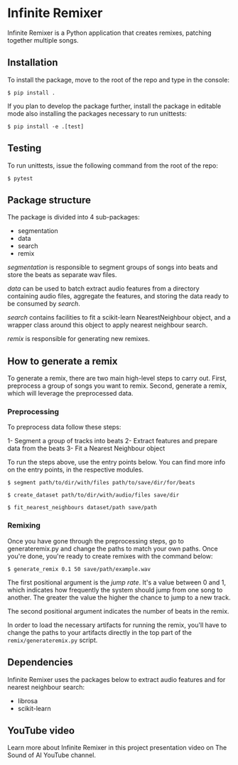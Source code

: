 # Infinite Remixer

Infinite Remixer is a Python application that creates remixes, patching
together multiple songs.

## Installation

To install the package, move to the root of the repo and type in the console:

`$ pip install .`

If you plan to develop the package further, install the package in editable
mode also installing the packages necessary to run unittests:

`$ pip install -e .[test]`

## Testing

To run unittests, issue the following command from the root of the repo:

`$ pytest`

## Package structure

The package is divided into 4 sub-packages:

- segmentation
- data
- search
- remix

_segmentation_ is responsible to segment groups of songs into beats and
store the beats as separate wav files.

_data_ can be used to batch extract audio features from a directory containing
audio files, aggregate the features, and storing the data ready to be
consumed by _search_.

_search_ contains facilities to fit a scikit-learn NearestNeighbour object,
and a wrapper class around this object to apply nearest neighbour search.

_remix_ is responsible for generating new remixes.

## How to generate a remix

To generate a remix, there are two main high-level steps to carry out.
First, preprocess a group of songs you want to remix. Second,
generate a remix, which will leverage the preprocessed data.

### Preprocessing

To preprocess data follow these steps:

1- Segment a group of tracks into beats
2- Extract features and prepare data from the beats
3- Fit a Nearest Neighbour object

To run the steps above, use the entry points below. You can find more info
on the entry points, in the respective modules.

`$ segment path/to/dir/with/files path/to/save/dir/for/beats`

`$ create_dataset path/to/dir/with/audio/files save/dir`

`$ fit_nearest_neighbours dataset/path save/path`

### Remixing

Once you have gone through the preprocessing steps, go to generateremix.py and change the paths to match
your own paths.
Once you're done, you're ready to create remixes with the command below:

`$ generate_remix 0.1 50 save/path/example.wav`

The first positional argument is the _jump rate_. It's a value between 0
and 1, which indicates how frequently the system should jump from one song
to another. The greater the value the higher the chance to jump to a new track.

The second positional argument indicates the number of beats in the remix.

In order to load the necessary artifacts for running the remix, you'll have
to change the paths to your artifacts directly in the top part of the
`remix/generateremix.py` script.

## Dependencies

Infinite Remixer uses the packages below to extract audio features and for
nearest neighbour search:

- librosa
- scikit-learn

## YouTube video

Learn more about Infinite Remixer in this project presentation video on The
Sound of AI YouTube channel.
